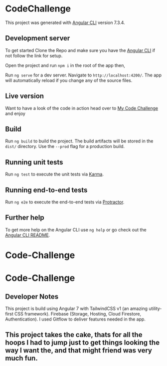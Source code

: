 # CodeChallenge

This project was generated with [Angular CLI](https://github.com/angular/angular-cli) version 7.3.4.

## Development server

To get started Clone the Repo and make sure you have the [Angular CLI](https://cli.angular.io/) if not follow the link for setup.

Open the project and run `npm i` in the root of the app then,

Run `ng serve` for a dev server. Navigate to `http://localhost:4200/`. The app will automatically reload if you change any of the source files.



## Live version
Want to have a look of the code in action head over to [My Code Challenge](https://tailwindpowered.web.app/login) and enjoy

 

## Build

Run `ng build` to build the project. The build artifacts will be stored in the `dist/` directory. Use the `--prod` flag for a production build.

 
## Running unit tests

Run `ng test` to execute the unit tests via [Karma](https://karma-runner.github.io).

## Running end-to-end tests

Run `ng e2e` to execute the end-to-end tests via [Protractor](http://www.protractortest.org/).

## Further help

To get more help on the Angular CLI use `ng help` or go check out the [Angular CLI README](https://github.com/angular/angular-cli/blob/master/README.md).
# Code-Challenge
# Code-Challenge

## Developer Notes

This project is build using Angular 7
with TailwindCSS v1 (an amazing utility-first CSS framework).
Firebase (Storage, Hosting, Cloud Firestore, Authentication).
I used Gitflow to deliver features needed in the app.
## This project takes the cake,  thats for all the hoops I had to jump just to get things looking the way I want the, and that might friend was very much fun. 
